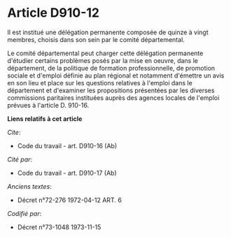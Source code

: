 # Article D910-12

Il est institué une délégation permanente composée de quinze à vingt membres, choisis dans son sein par le comité
départemental.

Le comité départemental peut charger cette délégation permanente d'étudier certains problèmes posés par la mise en oeuvre,
dans le département, de la politique de formation professionnelle, de promotion sociale et d'emploi définie au plan régional
et notamment d'émettre un avis en son lieu et place sur les questions relatives à l'emploi dans le département et d'examiner
les propositions présentées par les diverses commissions paritaires instituées auprès des agences locales de l'emploi prévues
à l'article D. 910-16.

**Liens relatifs à cet article**

_Cite_:

  - Code du travail - art. D910-16 (Ab)

_Cité par_:

  - Code du travail - art. D910-17 (Ab)

_Anciens textes_:

  - Décret n°72-276 1972-04-12 ART. 6

_Codifié par_:

  - Décret n°73-1048 1973-11-15
